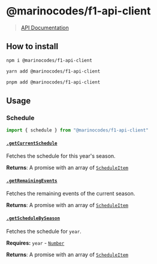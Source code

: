 # @marinocodes/f1-api-client
> [API Documentation](https://f1.marino.codes/docs)

## How to install
```sh
npm i @marinocodes/f1-api-client
```

```sh
yarn add @marinocodes/f1-api-client
```

```sh
pnpm add @marinocodes/f1-api-client
```

## Usage

### Schedule
```ts
import { schedule } from "@marinocodes/f1-api-client"
```

#### [`.getCurrentSchedule`](https://github.com/marinofranz/f1-api-client/blob/main/src/routes/schedule.ts#L26)
Fetches the schedule for this year's season.

**Returns**: A promise with an array of [`ScheduleItem`](https://github.com/marinofranz/f1-api-client/blob/main/src/types/index.d.ts#L47-L54)


#### [`.getRemainingEvents`](https://github.com/marinofranz/f1-api-client/blob/main/src/routes/schedule.ts#L36)
Fetches the remaining events of the current season.

**Returns**: A promise with an array of [`ScheduleItem`](https://github.com/marinofranz/f1-api-client/blob/main/src/types/index.d.ts#L47-L54)

#### [`.getScheduleBySeason`](https://github.com/marinofranz/f1-api-client/blob/main/src/routes/schedule.ts#L46)
Fetches the schedule for `year`.

**Requires:** `year` - [`Number`](https://developer.mozilla.org/en-US/docs/Web/JavaScript/Reference/Global_Objects/Number)

**Returns**: A promise with an array of [`ScheduleItem`](https://github.com/marinofranz/f1-api-client/blob/main/src/types/index.d.ts#L47-L54)
